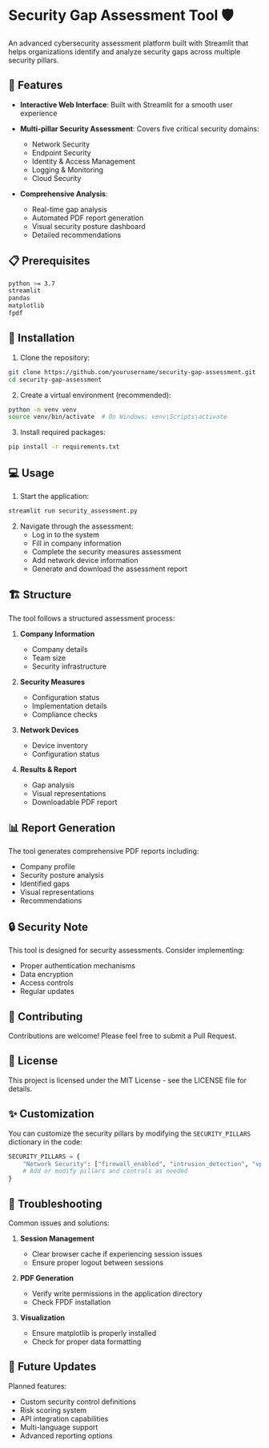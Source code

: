 # Security Gap Assessment Tool 🛡️

An advanced cybersecurity assessment platform built with Streamlit that helps organizations identify and analyze security gaps across multiple security pillars.

## 🌟 Features

- **Interactive Web Interface**: Built with Streamlit for a smooth user experience
- **Multi-pillar Security Assessment**: Covers five critical security domains:
  - Network Security
  - Endpoint Security
  - Identity & Access Management
  - Logging & Monitoring
  - Cloud Security

- **Comprehensive Analysis**:
  - Real-time gap analysis
  - Automated PDF report generation
  - Visual security posture dashboard
  - Detailed recommendations

## 📋 Prerequisites

```bash
python >= 3.7
streamlit
pandas
matplotlib
fpdf
```

## 🚀 Installation

1. Clone the repository:
```bash
git clone https://github.com/yourusername/security-gap-assessment.git
cd security-gap-assessment
```

2. Create a virtual environment (recommended):
```bash
python -m venv venv
source venv/bin/activate  # On Windows: venv\Scripts\activate
```

3. Install required packages:
```bash
pip install -r requirements.txt
```

## 💻 Usage

1. Start the application:
```bash
streamlit run security_assessment.py
```

2. Navigate through the assessment:
   - Log in to the system
   - Fill in company information
   - Complete the security measures assessment
   - Add network device information
   - Generate and download the assessment report

## 🏗️ Structure

The tool follows a structured assessment process:

1. **Company Information**
   - Company details
   - Team size
   - Security infrastructure

2. **Security Measures**
   - Configuration status
   - Implementation details
   - Compliance checks

3. **Network Devices**
   - Device inventory
   - Configuration status

4. **Results & Report**
   - Gap analysis
   - Visual representations
   - Downloadable PDF report

## 📊 Report Generation

The tool generates comprehensive PDF reports including:
- Company profile
- Security posture analysis
- Identified gaps
- Visual representations
- Recommendations

## 🔒 Security Note

This tool is designed for security assessments. Consider implementing:
- Proper authentication mechanisms
- Data encryption
- Access controls
- Regular updates

## 🤝 Contributing

Contributions are welcome! Please feel free to submit a Pull Request.

## 📄 License

This project is licensed under the MIT License - see the LICENSE file for details.

## ✨ Customization

You can customize the security pillars by modifying the `SECURITY_PILLARS` dictionary in the code:

```python
SECURITY_PILLARS = {
    "Network Security": ["firewall_enabled", "intrusion_detection", "vpn_usage"],
    # Add or modify pillars and controls as needed
}
```

## 🐛 Troubleshooting

Common issues and solutions:

1. **Session Management**
   - Clear browser cache if experiencing session issues
   - Ensure proper logout between sessions

2. **PDF Generation**
   - Verify write permissions in the application directory
   - Check FPDF installation

3. **Visualization**
   - Ensure matplotlib is properly installed
   - Check for proper data formatting


## 🔄 Future Updates

Planned features:
- Custom security control definitions
- Risk scoring system
- API integration capabilities
- Multi-language support
- Advanced reporting options
